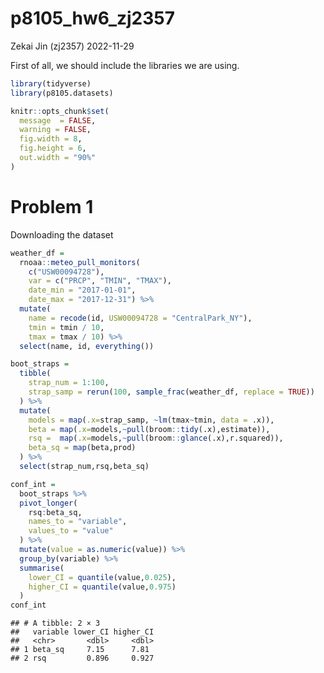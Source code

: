p8105_hw6_zj2357
================
Zekai Jin (zj2357)
2022-11-29

First of all, we should include the libraries we are using.

``` r
library(tidyverse)
library(p8105.datasets)

knitr::opts_chunk$set(
  message  = FALSE,
  warning = FALSE,
  fig.width = 8, 
  fig.height = 6,
  out.width = "90%"
)
```

# Problem 1

Downloading the dataset

``` r
weather_df = 
  rnoaa::meteo_pull_monitors(
    c("USW00094728"),
    var = c("PRCP", "TMIN", "TMAX"), 
    date_min = "2017-01-01",
    date_max = "2017-12-31") %>%
  mutate(
    name = recode(id, USW00094728 = "CentralPark_NY"),
    tmin = tmin / 10,
    tmax = tmax / 10) %>%
  select(name, id, everything())
```

``` r
boot_straps = 
  tibble(
    strap_num = 1:100,
    strap_samp = rerun(100, sample_frac(weather_df, replace = TRUE))
  ) %>%
  mutate(
    models = map(.x=strap_samp, ~lm(tmax~tmin, data = .x)),
    beta = map(.x=models,~pull(broom::tidy(.x),estimate)),
    rsq =  map(.x=models,~pull(broom::glance(.x),r.squared)),
    beta_sq = map(beta,prod)
  ) %>%
  select(strap_num,rsq,beta_sq)

conf_int =
  boot_straps %>%
  pivot_longer(
    rsq:beta_sq,
    names_to = "variable",
    values_to = "value"
  ) %>%
  mutate(value = as.numeric(value)) %>%
  group_by(variable) %>%
  summarise(
    lower_CI = quantile(value,0.025),
    higher_CI = quantile(value,0.975)
  )
conf_int
```

    ## # A tibble: 2 × 3
    ##   variable lower_CI higher_CI
    ##   <chr>       <dbl>     <dbl>
    ## 1 beta_sq     7.15      7.81 
    ## 2 rsq         0.896     0.927
